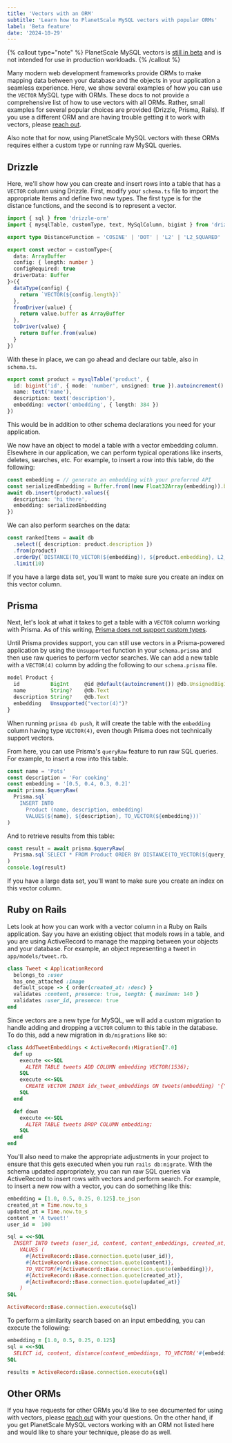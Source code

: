 ```yaml
---
title: 'Vectors with an ORM'
subtitle: 'Learn how to PlanetScale MySQL vectors with popular ORMs'
label: 'Beta feature'
date: '2024-10-29'
---
```


{% callout type="note" %}
PlanetScale MySQL vectors is [still in beta](/docs/vectors/overview) and is not intended for use in production workloads.
{% /callout %}

Many modern web development frameworks provide ORMs to make mapping data between your database and the objects in your application a seamless experience.
Here, we show several examples of how you can use the `VECTOR` MySQL type with ORMs.
These docs to not provide a comprehensive list of how to use vectors with all ORMs.
Rather, small examples for several popular choices are provided (Drizzle, Prisma, Rails).
If you use a different ORM and are having trouble getting it to work with vectors, please [reach out](/contact).

Also note that for now, using PlanetScale MySQL vectors with these ORMs requires either a custom type or running raw MySQL queries.

## Drizzle

Here, we'll show how you can create and insert rows into a table that has a `VECTOR` column using Drizzle.
First, modify your `schema.ts` file to import the appropriate items and define two new types.
The first type is for the distance functions, and the second is to represent a vector.

```typescript
import { sql } from 'drizzle-orm'
import { mysqlTable, customType, text, MySqlColumn, bigint } from 'drizzle-orm/mysql-core'

export type DistanceFunction = 'COSINE' | 'DOT' | 'L2' | 'L2_SQUARED'

export const vector = customType<{
  data: ArrayBuffer
  config: { length: number }
  configRequired: true
  driverData: Buffer
}>({
  dataType(config) {
    return `VECTOR(${config.length})`
  },
  fromDriver(value) {
    return value.buffer as ArrayBuffer
  },
  toDriver(value) {
    return Buffer.from(value)
  }
})
```

With these in place, we can go ahead and declare our table, also in `schema.ts`.

```typescript
export const product = mysqlTable('product', {
  id: bigint('id', { mode: 'number', unsigned: true }).autoincrement().primaryKey(),
  name: text('name'),
  description: text('description'),
  embedding: vector('embedding', { length: 384 })
})
```

This would be in addition to other schema declarations you need for your application.

We now have an object to model a table with a vector embedding column.
Elsewhere in our application, we can perform typical operations like inserts, deletes, searches, etc.
For example, to insert a row into this table, do the following:

```typescript
const embedding = // generate an embedding with your preferred API
const serializedEmbedding = Buffer.from((new Float32Array(embedding)).buffer)
await db.insert(product).values({
  description: 'hi there',
  embedding: serializedEmbedding
})
```

We can also perform searches on the data:

```typescript
const rankedItems = await db
  .select({ description: product.description })
  .from(product)
  .orderBy(`DISTANCE(TO_VECTOR(${embedding}), ${product.embedding}, L2_SQUARED)`)
  .limit(10)
```

If you have a large data set, you'll want to make sure you create an index on this vector column.

## Prisma

Next, let's look at what it takes to get a table with a `VECTOR` column working with Prisma.
As of this writing, [Prisma does not support custom types](https://github.com/prisma/prisma/issues/5039).

Until Prisma provides support, you can still use vectors in a Prisma-powered application by using the `Unsupported` function in your `schema.prisma` and then use raw queries to perform vector searches.
We can add a new table with a `VECTOR(4)` column by adding the following to our `schema.prisma` file.

```typescript
model Product {
  id          BigInt     @id @default(autoincrement()) @db.UnsignedBigInt
  name        String?    @db.Text
  description String?    @db.Text
  embedding   Unsupported("vector(4)")?
}
```

When running `prisma db push`, it will create the table with the `embedding` column having type `VECTOR(4)`, even though Prisma does not technically support vectors.

From here, you can use Prisma's `queryRaw` feature to run raw SQL queries.
For example, to insert a row into this table.

```typescript
const name = 'Pots'
const description = 'For cooking'
const embedding = '[0.5, 0.4, 0.3, 0.2]'
await prisma.$queryRaw(
  Prisma.sql`
    INSERT INTO
      Product (name, description, embedding)
      VALUES(${name}, ${description}, TO_VECTOR(${embedding}))`
)
```

And to retrieve results from this table:

```typescript
const result = await prisma.$queryRaw(
  Prisma.sql`SELECT * FROM Product ORDER BY DISTANCE(TO_VECTOR(${query_vector}), embedding, 'l2_squared')`
)
console.log(result)
```

If you have a large data set, you'll want to make sure you create an index on this vector column.

## Ruby on Rails

Lets look at how you can work with a vector column in a Ruby on Rails application.
Say you have an existing object that models rows in a table, and you are using ActiveRecord to manage the mapping between your objects and your database.
For example, an object representing a tweet in `app/models/tweet.rb`.

```ruby
class Tweet < ApplicationRecord
  belongs_to :user
  has_one_attached :image
  default_scope -> { order(created_at: :desc) }
  validates :content, presence: true, length: { maximum: 140 }
  validates :user_id, presence: true
end
```

Since vectors are a new type for MySQL, we will add a custom migration to handle adding and dropping a `VECTOR` column to this table in the database.
To do this, add a new migration in `db/migrations` like so:

```ruby
class AddTweetEmbeddings < ActiveRecord::Migration[7.0]
  def up
    execute <<-SQL
      ALTER TABLE tweets ADD COLUMN embedding VECTOR(1536);
    SQL
    execute <<-SQL
      CREATE VECTOR INDEX idx_tweet_embeddings ON tweets(embedding) '{"type":"spann","distance":"cosine"}';
    SQL
  end

  def down
    execute <<-SQL
      ALTER TABLE tweets DROP COLUMN embedding;
    SQL
  end
end
```

You'll also need to make the appropriate adjustments in your project to ensure that this gets executed when you run `rails db:migrate`.
With the schema updated appropriately, you can run raw SQL queries via ActiveRecord to insert rows with vectors and perform search.
For example, to insert a new row with a vector, you can do something like this:

```ruby
embedding = [1.0, 0.5, 0.25, 0.125].to_json
created_at = Time.now.to_s
updated_at = Time.now.to_s
content = 'A tweet!'
user_id =  100

sql = <<-SQL
  INSERT INTO tweets (user_id, content, content_embeddings, created_at, updated_at)
    VALUES (
      #{ActiveRecord::Base.connection.quote(user_id)},
      #{ActiveRecord::Base.connection.quote(content)},
      TO_VECTOR(#{ActiveRecord::Base.connection.quote(embedding)}),
      #{ActiveRecord::Base.connection.quote(created_at)},
      #{ActiveRecord::Base.connection.quote(updated_at)}
    )
SQL

ActiveRecord::Base.connection.execute(sql)
```

To perform a similarity search based on an input embedding, you can execute the following:

```ruby
embedding = [1.0, 0.5, 0.25, 0.125]
sql = <<-SQL
  SELECT id, content, distance(content_embeddings, TO_VECTOR('#{embedding}'), 'COSINE') as d FROM tweets ORDER BY d DESC LIMIT 10
SQL

results = ActiveRecord::Base.connection.execute(sql)
```

## Other ORMs

If you have requests for other ORMs you'd like to see documented for using with vectors, please [reach out](/contact) with your questions.
On the other hand, if you get PlanetScale MySQL vectors working with an ORM not listed here and would like to share your technique, please do as well.

